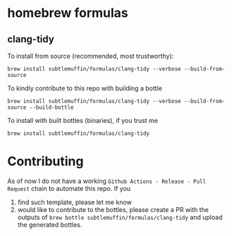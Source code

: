 # homebrew formulas

## clang-tidy

To install from source (recommended, most trustworthy):
```shell
brew install subtlemuffin/formulas/clang-tidy --verbose --build-from-source
```

To kindly contribute to this repo with building a bottle
```shell
brew install subtlemuffin/formulas/clang-tidy --verbose --build-from-source --build-bottle
```

To install with built bottles (binaries), if you trust me
```shell
brew install subtlemuffin/formulas/clang-tidy
```

# Contributing

As of now I do not have a working `Github Actions - Release - Pull Request` chain to automate this repo. If you

1. find such template, please let me know
2. would like to contribute to the bottles, please create a PR with the outputs of `brew bottle subtlemuffin/formulas/clang-tidy` and upload the generated bottles.
